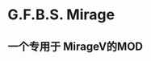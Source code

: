 # G.F.B.S. Mirage

## 一个专用于 MirageV的MOD

[](https://opensource.org/licenses/MIT)
[](https://github.com/xxxxxuhaoran/G.F.B.S.-Mirage/stargazers)
